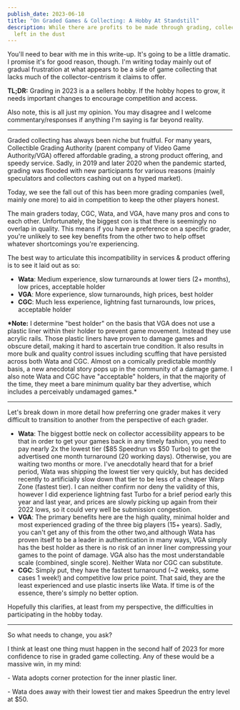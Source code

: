 ```yaml
---
publish_date: 2023-06-18
title: "On Graded Games & Collecting: A Hobby At Standstill"
description: While there are profits to be made through grading, collectors are
  left in the dust
---
```

You'll need to bear with me in this write-up. It's going to be a little dramatic. I promise it's for good reason, though. I'm writing today mainly out of gradual frustration at what appears to be a side of game collecting that lacks much of the collector-centrism it claims to offer.

**TL;DR:** Grading in 2023 is a a sellers hobby. If the hobby hopes to grow, it needs important changes to encourage competition and access.

Also note, this is all just my opinion. You may disagree and I welcome commentary/responses if anything I'm saying is far beyond reality.

- - -

Graded collecting has always been niche but fruitful. For many years, Collectible Grading Authority (parent company of Video Game Authority/VGA) offered affordable grading, a strong product offering, and speedy service. Sadly, in 2019 and later 2020 when the pandemic started, grading was flooded with new participants for various reasons (mainly speculators and collectors cashing out on a hyped market).

Today, we see the fall out of this has been more grading companies (well, mainly one more) to aid in competition to keep the other players honest.

The main graders today, CGC, Wata, and VGA, have many pros and cons to each other. Unfortunately, the biggest con is that there is seemingly no overlap in quality. This means if you have a preference on a specific grader, you're unlikely to see key benefits from the other two to help offset whatever shortcomings you're experiencing.

The best way to articulate this incompatibility in services & product offering is to see it laid out as so:

* **Wata**: Medium experience, slow turnarounds at lower tiers (2+ months), low prices, acceptable holder
* **VGA**: More experience, slow turnarounds, high prices, best holder
* **CGC**: Much less experience, lightning fast turnarounds, low prices, acceptable holder

**\*Note:** I determine "best holder" on the basis that VGA does not use a plastic liner within their holder to prevent game movement. Instead they use acrylic rails. Those plastic liners have proven to damage games and obscure detail, making it hard to ascertain true condition. It also results in more bulk and quality control issues including scuffing that have persisted across both Wata and CGC. Almost on a comically predictable monthly basis, a new anecdotal story pops up in the community of a damage game. I also note Wata and CGC have "acceptable" holders, in that the majority of the time, they meet a bare minimum quality bar they advertise, which includes a perceivably undamaged games.*

- - -

Let's break down in more detail how preferring one grader makes it very difficult to transition to another from the perspective of each grader.

* **Wata**: The biggest bottle neck on collector accessibility appears to be that in order to get your games back in any timely fashion, you need to pay nearly 2x the lowest tier ($85 Speedrun vs $50 Turbo) to get the advertised one month turnaround (20 working days). Otherwise, you are waiting two months or more. I've anecdotally heard that for a brief period, Wata was shipping the lowest tier very quickly, but has decided recently to artificially slow down that tier to be less of a cheaper Warp Zone (fastest tier). I can neither confirm nor deny the validity of this, however I did experience lightning fast Turbo for a brief period early this year and last year, and prices are slowly picking up again from their 2022 lows, so it could very well be submission congestion.
* **VGA**: The primary benefits here are the high quality, minimal holder and most experienced grading of the three big players (15+ years). Sadly, you can't get any of this from the other two,and although Wata has proven itself to be a leader in authentication in many ways, VGA simply has the best holder as there is no risk of an inner liner compressing your games to the point of damage. VGA also has the most understandable scale (combined, single score). Neither Wata nor CGC can substitute. 
* **CGC**: Simply put, they have the fastest turnaround (~2 weeks, some cases 1 week!) and competitive low price point. That said, they are the least experienced and use plastic inserts like Wata. If time is of the essence, there's simply no better option.

Hopefully this clarifies, at least from my perspective, the difficulties in participating in the hobby today.

- - -

So what needs to change, you ask?

I think at least one thing must happen in the second half of 2023 for more confidence to rise in graded game collecting. Any of these would be a massive win, in my mind:

\- Wata adopts corner protection for the inner plastic liner.

\- Wata does away with their lowest tier and makes Speedrun the entry level at $50.